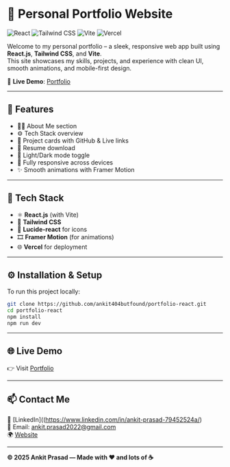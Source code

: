 # 🚀 Personal Portfolio Website

![React](https://img.shields.io/badge/React-20232A?style=for-the-badge&logo=react&logoColor=61DAFB)
![Tailwind CSS](https://img.shields.io/badge/Tailwind_CSS-38B2AC?style=for-the-badge&logo=tailwind-css&logoColor=white)
![Vite](https://img.shields.io/badge/Vite-646CFF?style=for-the-badge&logo=vite&logoColor=white)
![Vercel](https://img.shields.io/badge/Vercel-000000?style=for-the-badge&logo=vercel&logoColor=white)

Welcome to my personal portfolio – a sleek, responsive web app built using **React.js**, **Tailwind CSS**, and **Vite**.  
This site showcases my skills, projects, and experience with clean UI, smooth animations, and mobile-first design.

🔗 **Live Demo**: [Portfolio](https://portfolio-website-three-kappa-86.vercel.app)

---

## 📌 Features
- 👨‍💻 About Me section  
- ⚙️ Tech Stack overview  
- 📂 Project cards with GitHub & Live links  
- 📄 Resume download  
- 🌙 Light/Dark mode toggle  
- 📱 Fully responsive across devices  
- ✨ Smooth animations with Framer Motion  

---

## 🧪 Tech Stack
- ⚛️ **React.js** (with Vite)  
- 🎨 **Tailwind CSS**  
- 🧩 **Lucide-react** for icons  
- 🎞️ **Framer Motion** (for animations)  
- 🌐 **Vercel** for deployment  

---

## ⚙️ Installation & Setup
To run this project locally:

```bash
git clone https://github.com/ankit404butfound/portfolio-react.git
cd portfolio-react
npm install
npm run dev
```

---

## 🌐 Live Demo
👉 Visit [Portfolio](https://portfolio-website-three-kappa-86.vercel.app)

---

## 📫 Contact Me
💼 [LinkedIn]((https://www.linkedin.com/in/ankit-prasad-79452524a/)  
📧 Email: ankit.prasad2022@gmail.com  
🌍 [Website](https://portfolio-website-three-kappa-86.vercel.app)

---

**© 2025 Ankit Prasad — Made with ❤️ and lots of ☕**
